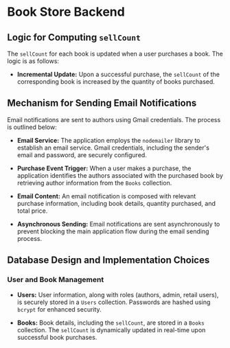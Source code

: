 # Book Store Backend

## Logic for Computing `sellCount`

The `sellCount` for each book is updated when a user purchases a book. The logic is as follows:

- **Incremental Update:** Upon a successful purchase, the `sellCount` of the corresponding book is increased by the quantity of books purchased.

## Mechanism for Sending Email Notifications

Email notifications are sent to authors using Gmail credentials. The process is outlined below:

- **Email Service:** The application employs the `nodemailer` library to establish an email service. Gmail credentials, including the sender's email and password, are securely configured.

- **Purchase Event Trigger:** When a user makes a purchase, the application identifies the authors associated with the purchased book by retrieving author information from the `Books` collection.

- **Email Content:** An email notification is composed with relevant purchase information, including book details, quantity purchased, and total price.

- **Asynchronous Sending:** Email notifications are sent asynchronously to prevent blocking the main application flow during the email sending process.

## Database Design and Implementation Choices

### User and Book Management

- **Users:** User information, along with roles (authors, admin, retail users), is securely stored in a `Users` collection. Passwords are hashed using `bcrypt` for enhanced security.

- **Books:** Book details, including the `sellCount`, are stored in a `Books` collection. The `sellCount` is dynamically updated in real-time upon successful book purchases.
